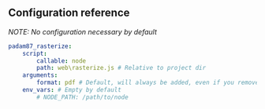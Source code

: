 ## Configuration reference ##

*NOTE: No configuration necessary by default*

```YAML
padam87_rasterize:
    script:
        callable: node
        path: web\rasterize.js # Relative to project dir
    arguments:
        format: pdf # Default, will always be added, even if you remove it from here.
    env_vars: # Empty by default
        # NODE_PATH: /path/to/node
```
